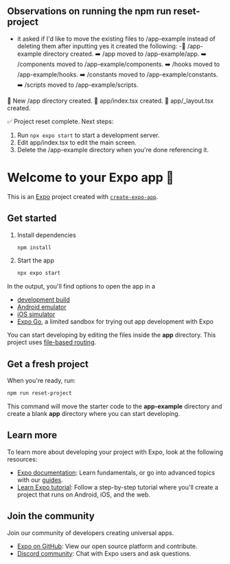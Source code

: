 ## Observations on running the npm run reset-project

- it asked if I'd like to move the existing files to /app-example instead of deleting them after inputting yes it created the following:
  -📁 /app-example directory created.
  ➡️ /app moved to /app-example/app.
  ➡️ /components moved to /app-example/components.
  ➡️ /hooks moved to /app-example/hooks.
  ➡️ /constants moved to /app-example/constants.
  ➡️ /scripts moved to /app-example/scripts.

📁 New /app directory created.
📄 app/index.tsx created.
📄 app/\_layout.tsx created.

✅ Project reset complete. Next steps:

1. Run `npx expo start` to start a development server.
2. Edit app/index.tsx to edit the main screen.
3. Delete the /app-example directory when you're done referencing it.

# Welcome to your Expo app 👋

This is an [Expo](https://expo.dev) project created with [`create-expo-app`](https://www.npmjs.com/package/create-expo-app).

## Get started

1. Install dependencies

   ```bash
   npm install
   ```

2. Start the app

   ```bash
   npx expo start
   ```

In the output, you'll find options to open the app in a

- [development build](https://docs.expo.dev/develop/development-builds/introduction/)
- [Android emulator](https://docs.expo.dev/workflow/android-studio-emulator/)
- [iOS simulator](https://docs.expo.dev/workflow/ios-simulator/)
- [Expo Go](https://expo.dev/go), a limited sandbox for trying out app development with Expo

You can start developing by editing the files inside the **app** directory. This project uses [file-based routing](https://docs.expo.dev/router/introduction).

## Get a fresh project

When you're ready, run:

```bash
npm run reset-project
```

This command will move the starter code to the **app-example** directory and create a blank **app** directory where you can start developing.

## Learn more

To learn more about developing your project with Expo, look at the following resources:

- [Expo documentation](https://docs.expo.dev/): Learn fundamentals, or go into advanced topics with our [guides](https://docs.expo.dev/guides).
- [Learn Expo tutorial](https://docs.expo.dev/tutorial/introduction/): Follow a step-by-step tutorial where you'll create a project that runs on Android, iOS, and the web.

## Join the community

Join our community of developers creating universal apps.

- [Expo on GitHub](https://github.com/expo/expo): View our open source platform and contribute.
- [Discord community](https://chat.expo.dev): Chat with Expo users and ask questions.
